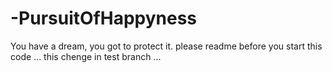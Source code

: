 # -PursuitOfHappyness
You have a dream, you got to protect it.
please readme before you start this code ...
this chenge in test branch ...
